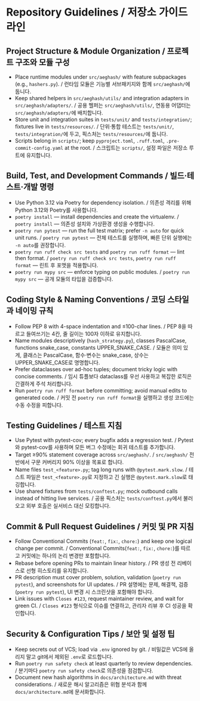 # Repository Guidelines / 저장소 가이드라인

## Project Structure & Module Organization / 프로젝트 구조와 모듈 구성
- Place runtime modules under `src/aeghash/` with feature subpackages (e.g., `hashers.py`). / 런타임 모듈은 기능별 서브패키지와 함께 `src/aeghash/`에 둡니다.
- Keep shared helpers in `src/aeghash/utils/` and integration adapters in `src/aeghash/adapters/`. / 공용 헬퍼는 `src/aeghash/utils/`, 연동용 어댑터는 `src/aeghash/adapters/`에 배치합니다.
- Store unit and integration suites in `tests/unit/` and `tests/integration/`; fixtures live in `tests/resources/`. / 단위·통합 테스트는 `tests/unit/`, `tests/integration/`에 두고, 픽스처는 `tests/resources/`에 둡니다.
- Scripts belong in `scripts/`; keep `pyproject.toml`, `.ruff.toml`, `.pre-commit-config.yaml` at the root. / 스크립트는 `scripts/`, 설정 파일은 저장소 루트에 유지합니다.

## Build, Test, and Development Commands / 빌드·테스트·개발 명령
- Use Python 3.12 via Poetry for dependency isolation. / 의존성 격리를 위해 Python 3.12와 Poetry를 사용합니다.
- `poetry install` — install dependencies and create the virtualenv. / `poetry install` — 의존성 설치와 가상환경 생성을 수행합니다.
- `poetry run pytest` — run the full test matrix; prefer `-n auto` for quick unit runs. / `poetry run pytest` — 전체 테스트를 실행하며, 빠른 단위 실행에는 `-n auto`를 권장합니다.
- `poetry run ruff check src tests` and `poetry run ruff format` — lint then format. / `poetry run ruff check src tests`, `poetry run ruff format` — 린트 후 포맷을 적용합니다.
- `poetry run mypy src` — enforce typing on public modules. / `poetry run mypy src` — 공개 모듈의 타입을 검증합니다.

## Coding Style & Naming Conventions / 코딩 스타일과 네이밍 규칙
- Follow PEP 8 with 4-space indentation and ≤100-char lines. / PEP 8을 따르고 들여쓰기는 4칸, 줄 길이는 100자 이하로 유지합니다.
- Name modules descriptively (`hash_strategy.py`), classes PascalCase, functions snake_case, constants UPPER_SNAKE_CASE. / 모듈은 의미 있게, 클래스는 PascalCase, 함수·변수는 snake_case, 상수는 UPPER_SNAKE_CASE로 명명합니다.
- Prefer dataclasses over ad-hoc tuples; document tricky logic with concise comments. / 임시 튜플보다 dataclass를 우선 사용하고 복잡한 로직은 간결하게 주석 처리합니다.
- Run `poetry run ruff format` before committing; avoid manual edits to generated code. / 커밋 전 `poetry run ruff format`을 실행하고 생성 코드에는 수동 수정을 피합니다.

## Testing Guidelines / 테스트 지침
- Use Pytest with pytest-cov; every bugfix adds a regression test. / Pytest와 pytest-cov를 사용하며 모든 버그 수정에는 회귀 테스트를 추가합니다.
- Target ≥90% statement coverage across `src/aeghash/`. / `src/aeghash/` 전반에서 구문 커버리지 90% 이상을 목표로 합니다.
- Name files `test_<feature>.py`; tag long runs with `@pytest.mark.slow`. / 테스트 파일은 `test_<feature>.py`로 지정하고 긴 실행은 `@pytest.mark.slow`로 태깅합니다.
- Use shared fixtures from `tests/conftest.py`; mock outbound calls instead of hitting live services. / 공용 픽스처는 `tests/conftest.py`에서 불러오고 외부 호출은 실서비스 대신 모킹합니다.

## Commit & Pull Request Guidelines / 커밋 및 PR 지침
- Follow Conventional Commits (`feat:`, `fix:`, `chore:`) and keep one logical change per commit. / Conventional Commits(`feat:`, `fix:`, `chore:`)를 따르고 커밋에는 하나의 논리 변경만 포함합니다.
- Rebase before opening PRs to maintain linear history. / PR 생성 전 리베이스로 선형 히스토리를 유지합니다.
- PR description must cover problem, solution, validation (`poetry run pytest`), and screenshots for UI updates. / PR 설명에는 문제, 해결책, 검증(`poetry run pytest`), UI 변경 시 스크린샷을 포함해야 합니다.
- Link issues with `Closes #123`, request maintainer review, and wait for green CI. / `Closes #123` 형식으로 이슈를 연결하고, 관리자 리뷰 후 CI 성공을 확인합니다.

## Security & Configuration Tips / 보안 및 설정 팁
- Keep secrets out of VCS; load via `.env` ignored by git. / 비밀값은 VCS에 올리지 말고 git에서 제외된 `.env`로 로드합니다.
- Run `poetry run safety check` at least quarterly to review dependencies. / 분기마다 `poetry run safety check`로 의존성을 점검합니다.
- Document new hash algorithms in `docs/architecture.md` with threat considerations. / 새로운 해시 알고리즘은 위협 분석과 함께 `docs/architecture.md`에 문서화합니다.
